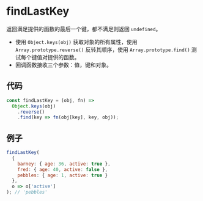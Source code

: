 # findLastKey

返回满足提供的函数的最后一个键，都不满足则返回 `undefined`。

- 使用 `Object.keys(obj)` 获取对象的所有属性，使用 `Array.prototype.reverse()` 反转其顺序，使用 `Array.prototype.find()` 测试每个键值对提供的函数。
- 回调函数接收三个参数：值，键和对象。

## 代码

```js
const findLastKey = (obj, fn) =>
  Object.keys(obj)
    .reverse()
    .find(key => fn(obj[key], key, obj));
```

## 例子

```js
findLastKey(
  {
    barney: { age: 36, active: true },
    fred: { age: 40, active: false },
    pebbles: { age: 1, active: true }
  },
  o => o['active']
); // 'pebbles'
```
